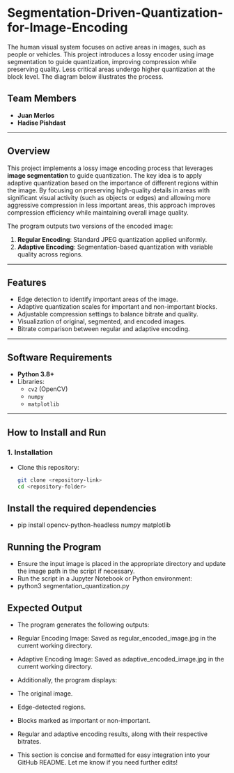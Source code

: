 # Segmentation-Driven-Quantization-for-Image-Encoding
The human visual system focuses on active areas in images, such as people or vehicles. This project introduces a lossy encoder using image segmentation to guide quantization, improving compression while preserving quality. Less critical areas undergo higher quantization at the block level. The diagram below illustrates the process.

## Team Members
- **Juan Merlos**  
- **Hadise Pishdast**

---

## Overview
This project implements a lossy image encoding process that leverages **image segmentation** to guide quantization. The key idea is to apply adaptive quantization based on the importance of different regions within the image. By focusing on preserving high-quality details in areas with significant visual activity (such as objects or edges) and allowing more aggressive compression in less important areas, this approach improves compression efficiency while maintaining overall image quality.

The program outputs two versions of the encoded image:
1. **Regular Encoding**: Standard JPEG quantization applied uniformly.
2. **Adaptive Encoding**: Segmentation-based quantization with variable quality across regions.

---

## Features
- Edge detection to identify important areas of the image.
- Adaptive quantization scales for important and non-important blocks.
- Adjustable compression settings to balance bitrate and quality.
- Visualization of original, segmented, and encoded images.
- Bitrate comparison between regular and adaptive encoding.

---

## Software Requirements
- **Python 3.8+**
- Libraries:
  - `cv2` (OpenCV)
  - `numpy`
  - `matplotlib`

---

## How to Install and Run
### 1. Installation
- Clone this repository:  
  ```bash
  git clone <repository-link>
  cd <repository-folder>
## Install the required dependencies
- pip install opencv-python-headless numpy matplotlib

## Running the Program
- Ensure the input image is placed in the appropriate directory and update the image path in the script if necessary.
- Run the script in a Jupyter Notebook or Python environment:
- python3 segmentation_quantization.py

## Expected Output
- The program generates the following outputs:

- Regular Encoding Image: Saved as regular_encoded_image.jpg in the current working directory.
- Adaptive Encoding Image: Saved as adaptive_encoded_image.jpg in the current working directory.
- Additionally, the program displays:

- The original image.
- Edge-detected regions.
- Blocks marked as important or non-important.
- Regular and adaptive encoding results, along with their respective bitrates.
- This section is concise and formatted for easy integration into your GitHub README. Let me know if you need further edits!
